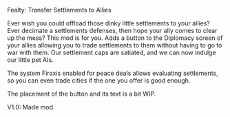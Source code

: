 Fealty: Transfer Settlements to Allies

Ever wish you could offload those dinky little settlements to your allies?
Ever decimate a settlements defenses, then hope your ally comes to clear up the mess?
This mod is for you. Adds a button to the Diplomacy screen of your allies allowing you to trade settlements to them
without having to go to war with them. Our settlement caps are satiated, and we can now indulge our little pet AIs.

The system Firaxis enabled for peace deals allows evaluating settlements, so you can even trade cities if the one you offer is good enough.

The placement of the button and its text is a bit WIP.

V1.0: Made mod.